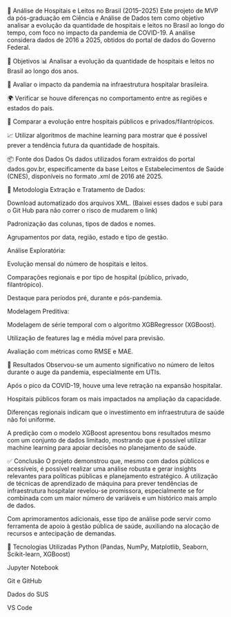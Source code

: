 🏥 Análise de Hospitais e Leitos no Brasil (2015–2025)
Este projeto de MVP da pós-graduação em Ciência e Análise de Dados tem como objetivo analisar a evolução da quantidade de hospitais e leitos no Brasil ao longo do tempo, com foco no impacto da pandemia de COVID-19. A análise considera dados de 2016 a 2025, obtidos do portal de dados do Governo Federal.

🎯 Objetivos
📊 Analisar a evolução da quantidade de hospitais e leitos no Brasil ao longo dos anos.

🦠 Avaliar o impacto da pandemia na infraestrutura hospitalar brasileira.

🌍 Verificar se houve diferenças no comportamento entre as regiões e estados do país.

🏥 Comparar a evolução entre hospitais públicos e privados/filantrópicos.

📈 Utilizar algoritmos de machine learning para mostrar que é possível prever a tendência futura da quantidade de hospitais.

📦 Fonte dos Dados
Os dados utilizados foram extraídos do portal dados.gov.br, especificamente da base Leitos e Estabelecimentos de Saúde (CNES), disponíveis no formato .xml de 2016 até 2025.

🧠 Metodologia
Extração e Tratamento de Dados:

Download automatizado dos arquivos XML. (Baixei esses dados e subi para o Git Hub para não correr o risco de mudarem o link)

Padronização das colunas, tipos de dados e nomes.

Agrupamentos por data, região, estado e tipo de gestão.

Análise Exploratória:

Evolução mensal do número de hospitais e leitos.

Comparações regionais e por tipo de hospital (público, privado, filantrópico).

Destaque para períodos pré, durante e pós-pandemia.

Modelagem Preditiva:

Modelagem de série temporal com o algoritmo XGBRegressor (XGBoost).

Utilização de features lag e média móvel para previsão.

Avaliação com métricas como RMSE e MAE.

🧪 Resultados
Observou-se um aumento significativo no número de leitos durante o auge da pandemia, especialmente em UTIs.

Após o pico da COVID-19, houve uma leve retração na expansão hospitalar.

Hospitais públicos foram os mais impactados na ampliação da capacidade.

Diferenças regionais indicam que o investimento em infraestrutura de saúde não foi uniforme.

A predição com o modelo XGBoost apresentou bons resultados mesmo com um conjunto de dados limitado, mostrando que é possível utilizar machine learning para apoiar decisões no planejamento de saúde.

✅ Conclusão
O projeto demonstrou que, mesmo com dados públicos e acessíveis, é possível realizar uma análise robusta e gerar insights relevantes para políticas públicas e planejamento estratégico. A utilização de técnicas de aprendizado de máquina para prever tendências de infraestrutura hospitalar revelou-se promissora, especialmente se for combinada com um maior número de variáveis e um histórico mais amplo de dados.

Com aprimoramentos adicionais, esse tipo de análise pode servir como ferramenta de apoio à gestão pública de saúde, auxiliando na alocação de recursos e antecipação de demandas.

🔧 Tecnologias Utilizadas
Python (Pandas, NumPy, Matplotlib, Seaborn, Scikit-learn, XGBoost)

Jupyter Notebook

Git e GitHub

Dados do SUS

VS Code
